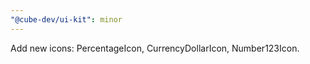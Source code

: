 ```yaml
---
"@cube-dev/ui-kit": minor
---
```


Add new icons: PercentageIcon, CurrencyDollarIcon, Number123Icon.
